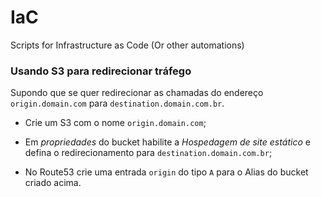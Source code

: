 # IaC
Scripts for Infrastructure as Code (Or other automations)




### Usando S3 para redirecionar tráfego

Supondo que se quer redirecionar as chamadas do endereço ```origin.domain.com``` para ```destination.domain.com.br```.

- Crie um S3 com o nome ```origin.domain.com```;

- Em *propriedades* do bucket habilite a *Hospedagem de site estático* e defina o redirecionamento para ```destination.domain.com.br```;

- No Route53 crie uma entrada ```origin``` do tipo ```A``` para o Alias do bucket criado acima.
